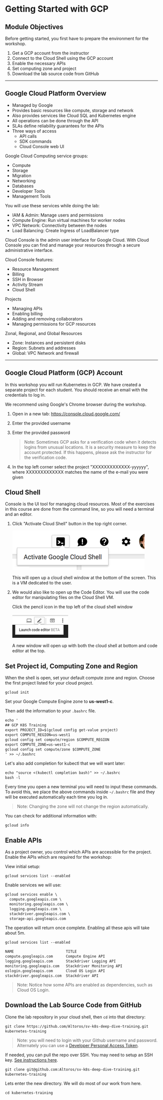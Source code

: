 # Getting Started with GCP

## Module Objectives

Before getting started, you first have to prepare the environment for the workshop.

1. Get a GCP account from the instructor
1. Connect to the Cloud Shell using the GCP account
1. Enable the necessary APIs
1. Set computing zone and project
1. Download the lab source code from GitHub

---

## Google Cloud Platform Overview

- Managed by Google
- Provides basic resources like compute, storage and network
- Also provides services like Cloud SQL and Kubernetes engine
- All operations can be done through the API
- SLAs define reliability guarantees for the APIs
- Three ways of access
  - API calls
  - SDK commands
  - Cloud Console web UI

Google Cloud Computing service groups:

- Compute
- Storage
- Migration
- Networking
- Databases
- Developer Tools
- Management Tools

You will use these services while doing the lab:

- IAM & Admin: Manage users and permissions
- Compute Engine: Run virtual machines for worker nodes
- VPC Network: Connectivity between the nodes
- Load Balancing: Create Ingress of LoadBalancer type

Cloud Console is the admin user interface for Google Cloud. With Cloud Console you can find and manage your resources through a secure administrative interface.

Cloud Console features:

- Resource Management
- Billing
- SSH in Browser
- Activity Stream
- Cloud Shell

Projects

- Managing APIs
- Enabling billing
- Adding and removing collaborators
- Managing permissions for GCP resources

Zonal, Regional, and Global Resources

- Zone: Instances and persistent disks
- Region: Subnets and addresses
- Global: VPC Network and firewall

---

## Google Cloud Platform (GCP) Account

In this workshop you will run Kubernetes in GCP. We have created a separate project for each student. You should receive an email with the credentials to log in.

We recommend using Google's Chrome browser during the workshop.

1. Open in a new tab: https://console.cloud.google.com/
1. Enter the provided username
1. Enter the provided password

    > Note: Sometimes GCP asks for a verification code when it detects logins from unusual locations. It is a security measure to keep the account protected. If this happens, please ask the instructor for the verification code.

1. In the top left corner select the project "XXXXXXXXXXXXX-yyyyyy", where XXXXXXXXXXXXX matches the name of the e-mail you were given

## Cloud Shell

Console is the UI tool for managing cloud resources. Most of the exercises in this course are done from the command line, so you will need a terminal and an editor.

1. Click "Activate Cloud Shell" button in the top right corner.

   ![](img/cloud-shell.png)

   This will open up a cloud shell window at the bottom of the screen. This is a VM dedicated to the user.

1. We would also like to open up the Code Editor. You will use the code editor for manipulating files on the Cloud Shell VM.

   Click the pencil icon in the top left of the cloud shell window

   ![](img/code-editor.png)

   A new window will open up with both the cloud shell at bottom and code editor at the top.

## Set Project id, Computing Zone and Region

When the shell is open, set your default compute zone and region.
Choose the first project listed for your cloud project.

```shell
gcloud init
```

Set your Google Compute Engine zone to **us-west1-c**.

Then add the information to your `.bashrc` file.

```shell
echo '
## GCP K8S Training
export PROJECT_ID=$(gcloud config get-value project)
export COMPUTE_REGION=us-west1
gcloud config set compute/region $COMPUTE_REGION
export COMPUTE_ZONE=us-west1-c
gcloud config set compute/zone $COMPUTE_ZONE
' >> ~/.bashrc
```

Let's also add completion for kubectl that we will want later:

```
echo "source <(kubectl completion bash)" >> ~/.bashrc
bash -l    
```

Every time you open a new terminal you will need to input these commands. To avoid this, we place the above commands inside `~/.bashrc` file and they will be executed automatically each time you log in.

> Note: Changing the zone will not change the region automatically.

You can check for additional information with:

```shell
gcloud info
```

## Enable APIs

As a project owner, you control which APIs are accessible for the project. Enable the APIs which are required for the workshop:

View initial setup:

```shell
gcloud services list --enabled
```

Enable services we will use:
```shell
gcloud services enable \
  compute.googleapis.com \
  monitoring.googleapis.com \
  logging.googleapis.com \
  stackdriver.googleapis.com \
  storage-api.googleapis.com
```

The operation will return once complete. Enabling all these apis will take about 5m.

```shell
gcloud services list --enabled
```

```
NAME                        TITLE
compute.googleapis.com      Compute Engine API
logging.googleapis.com      Stackdriver Logging API
monitoring.googleapis.com   Stackdriver Monitoring API
oslogin.googleapis.com      Cloud OS Login API
stackdriver.googleapis.com  Stackdriver API
```

> Note: Notice how some APIs are enabled as dependencies, such as Cloud OS Login.


## Download the Lab Source Code from GitHub

Clone the lab repository in your cloud shell, then `cd` into that directory:

```shell
git clone https://github.com/Altoros/sv-k8s-deep-dive-training.git kubernetes-training
```

> Note: you will need to login with your Github username and password. Alternately you can use a [Developer Personal Access Token](https://github.com/settings/tokens).

If needed, you can pull the repo over SSH. You may need to setup an SSH key. [See instructions here](https://help.github.com/en/articles/connecting-to-github-with-ssh).

```shell
git clone git@github.com:Altoros/sv-k8s-deep-dive-training.git kubernetes-training
```

Lets enter the new directory. We will do most of our work from here.

```shell
cd kubernetes-training
```
